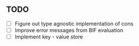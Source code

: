 TODO
----
 * [ ] Figure out type agnostic implementation of cons
 * [ ] Improve error messages from BIF evaluation
 * [ ] Implement key - value store

